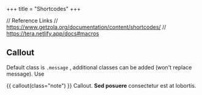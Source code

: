 +++
title = "Shortcodes"
+++

// Reference Links
// https://www.getzola.org/documentation/content/shortcodes/
// https://tera.netlify.app/docs#macros

## Callout ##
Default class is `.message` , additional classes can be added (won't replace message). Use

{{ callout(class="note") }}
Callout. **Sed posuere** consectetur est at lobortis.